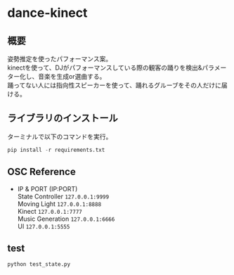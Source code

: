 # dance-kinect

## 概要
姿勢推定を使ったパフォーマンス案。  
kinectを使って、DJがパフォーマンスしている際の観客の踊りを検出&パラメーター化し、音楽を生成or選曲する。  
踊ってない人には指向性スピーカーを使って、踊れるグルーブをその人だけに届ける。

## ライブラリのインストール
ターミナルで以下のコマンドを実行。
```python
pip install -r requirements.txt
```

## OSC Reference
* IP & PORT (IP:PORT)  
State Controller ```127.0.0.1:9999```  
Moving Light ```127.0.0.1:8888```  
Kinect ```127.0.0.1:7777```  
Music Generation ```127.0.0.1:6666```  
UI ```127.0.0.1:5555```  



## test
```python
python test_state.py
```
